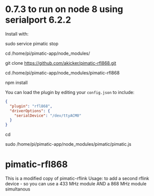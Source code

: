 0.7.3 to run on node 8 using serialport 6.2.2
=========================================================
Install with:

sudo service pimatic stop

cd /home/pi/pimatic-app/node_modules/ 

git clone https://github.com/akicker/pimatic-rfl868.git

cd /home/pi/pimatic-app/node_modules/pimatic-rfl868

npm install

You can load the plugin by editing your `config.json` to include:

```json
{
  "plugin": "rfl868",
  "driverOptions": {
    "serialDevice": "/dev/ttyACM0"
  }
}
```
cd

sudo /home/pi/pimatic-app/node_modules/pimatic/pimatic.js

pimatic-rfl868
==============

This is a modified copy of pimatic-rflink
Usage: to add a second rflink device - so you can use a 433 MHz module AND a 868 MHz module simultanous
